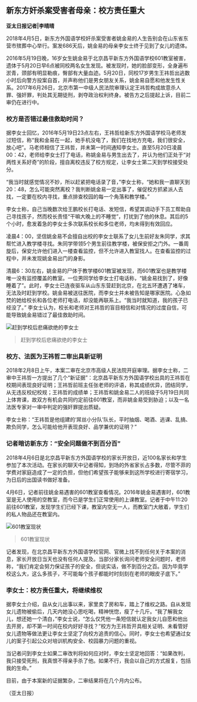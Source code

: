 ## 新东方奸杀案受害者母亲：校方责任重大

**亚太日报记者|李晴晴**

2018年4月5日，新东方外国语学校奸杀案受害者姚金易的人生告别会在山东省东营市殡葬中心举行。案发686天后，姚金易的母亲李女士终于见到了女儿的遗体。

2016年5月19日晚，16岁女生姚金易于北京昌平新东方外国语学校601教室被害，遗体于5月20日早6点被同校两名女生发现。被发现时，她的脸部变形，全身遍布淤青，颈部有明显勒痕，臀部有大量血迹。5月20日，同校17岁男生王祎哲出逃数小时后向警方投案自首，并声称他们是男女朋友关系，姚金易自愿和他发生性关系。2017年6月26日，北京市第一中级人民法院审理认定王祎哲构成故意杀人罪、强奸罪，判处其无期徒刑，剥夺政治权利终身。被告方之后提起上诉，目前二审仍在进行中。

### 校方是否错过最佳救助时间？

据李女士回忆，2016年5月19日23点左右，王祎哲给新东方外国语学校马老师发过短信，称“我和金易在一起，她手机没电了，我们在找地方充电，我们很安全，放心吧”。马老师相信了王祎哲，并未第一时间通知李女士。直至5月20日凌晨00：42，老师给李女士打了电话，称姚金易与男生出去了，并认为他们正处于“对两性关系好奇”的阶段，擅自离校违反了校方规定，让李女士第二天到学校接受处分。

“我当时就感觉情况不妙，所以赶紧把电话录了音，”李女士称，“她和我一直聊天到20：48，怎么可能突然离校？我判断姚金易一定出事了，催促校方抓紧派人去找，一定要在校内寻找，重点排查校园的每一个角落和教学楼。”

李女士称，自己当晚数次给王鹏校长打电话、发短信，希望其调动手下员工帮助自己寻找孩子，然而校长责怪“干嘛大晚上的不睡觉”，打扰到了他的休息。其后的5个小时，愈发着急的李女士多次联系校长和多位老师，均未得到有效回应。

凌晨4：00，坚信姚金易不会擅自出校的李女士联系了女儿生前好友朱同学，求其帮忙进入教学楼寻找。朱同学带领5个男生前往教学楼，被保安拒之门外。一番周旋后，保安允许他们进入一楼查看监控，但不允许进入教室找人。在查看监控的过程中，并未发现姚金易出门的身影。

清晨6：30左右，姚金易的尸体于教学楼601教室被发现，而601教室也是教学楼唯一没有监控覆盖的教室。一位男同学给李女士打电话称，“姚金易找到了，好像睡着了”。此时，李女士已连夜驱车从山东东营赶到北京，在北五环遭遇了堵车，无法及时赶到学校。姚金易被送往医院，而李女士并未被告知是哪家医院。心急如焚的她给校长和各位老师打电话，却没能再联系上。“我当时就知道，我的孩子已经没了。” 李女士认为，校长和老师对王祎哲的盲目相信和对情况的过度自信，可能导致姚金易错过了最佳救助时间。

![ 赶到学校后悲痛欲绝的李女士 ](https://user-images.githubusercontent.com/7054676/39399530-d776d118-4b51-11e8-8f5a-a6408969acd8.png)

> 赶到学校后悲痛欲绝的李女士

### 校方、法医为王祎哲二审出具新证明

2018年2月8日上午，本案二审在北京市高级人民法院开庭审理。据李女士称，二审中王祎哲一方提出了几个“新证据”：北京昌平新东方外国语学校出具的王祎哲在校期间表现良好证明；王祎哲前班主任张老师的评语，称其成绩优异，团结同学，从无违反校纪校规；王祎哲的成绩单；王祎哲和姚金易二人的班级于5月19日共同上体育课，故双方有机会共同约定前往601教室，而非姚金易受到胁迫；以及一名法医专家对一审中判定的强奸罪提出质疑。

李女士称：“王祎哲是他组建的‘屌丝小分队’队长，平时抽烟、喝酒、逃课、乱搞、欺负同学，怎么可能给他开表现良好、品学兼优的证明？”

### 记者暗访新东方：“安全问题做不到百分百”

2018年4月6日是北京昌平新东方外国语学校的家长开放日，近100名家长和学生参加了本次活动。在家长的聊天中记者得知，到场的外省家长占多数，尽管不菲的学费对家庭造成了一定的负担，但他们希望孩子能够来到这所学校进行寄宿学习，为日后的出国读书做好准备。

4月6日，记者前往姚金易遇害的601教室查看情况。2016年姚金易遇害时，601教室是无人使用的空教室，而今已是学生们正常使用的上课教室。记者于中午11:20前往601教室，发现学生们已经下课，教室内空无一人，而教室门大敞着，学生们的私人物品还在教室内。

![ 601教室现状 ](https://user-images.githubusercontent.com/7054676/39399536-043d051e-4b52-11e8-8a56-5adc1d8b8379.png)

> 601教室现状

记者发现，在北京昌平新东方外国语学校官网、官微上找不到任何关于本案的消息，家长开放日当天也没有任何人提及。当部分家长询问老师安全问题时，老师称，“我们肯定会努力保证孩子的安全，但说实话，做不到百分之百。因为毕竟学校这么大，这么多孩子，不可能每个孩子都能时时刻刻在老师的眼皮子底下。”

### 李女士：校方责任重大，将继续维权

据李女士介绍，自从女儿出事以来，家里卖了房和车，踏上了维权之路。自从发现女儿遗物被偷后，几天内她没心思吃喝，精神恍惚，瘦了十几斤。“我了解我女儿，想还她一个清白，”李女士说，“怎么仅凭他一条短信就认定我女儿自愿和他出去开房，却不第一时间在校内好好寻找？”校方为王祎哲开具相关证明、未看管好女儿遗物等做法更让李女士坚定了向校方追责的信心。同时，李女士也希望通过女儿的案子引起公众对培训机构安全、校园暴力问题的重视。

当记者问到李女士如果二审改判将如何应对时，李女士坚定地回答：“如果改判，我只接受死刑，我真恨不得亲手杀了他。如果不行，我会以自己的方式报复，包括我的生命。”

目前，由于本案新的证据繁杂，二审结果将在几个月内公布。

（亚太日报）
